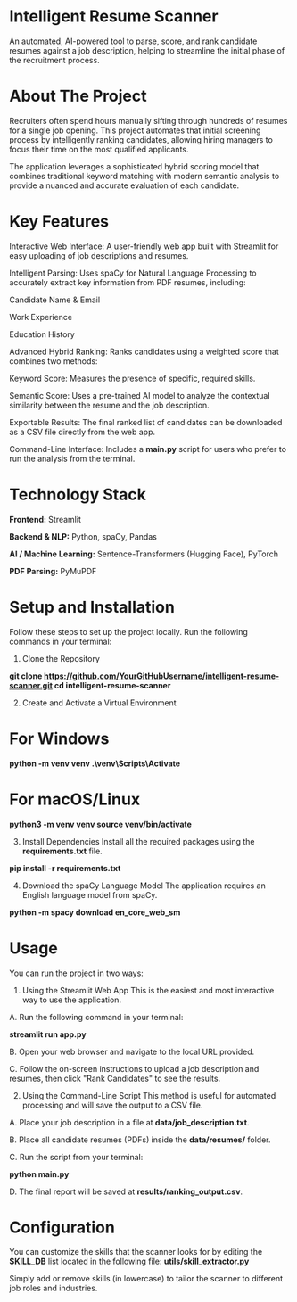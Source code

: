 # Intelligent Resume Scanner

An automated, AI-powered tool to parse, score, and rank candidate resumes against a job description, helping to streamline the initial phase of the recruitment process.

# About The Project
Recruiters often spend hours manually sifting through hundreds of resumes for a single job opening. This project automates that initial screening process by intelligently ranking candidates, allowing hiring managers to focus their time on the most qualified applicants.

The application leverages a sophisticated hybrid scoring model that combines traditional keyword matching with modern semantic analysis to provide a nuanced and accurate evaluation of each candidate.

# Key Features
Interactive Web Interface: A user-friendly web app built with Streamlit for easy uploading of job descriptions and resumes.

Intelligent Parsing: Uses spaCy for Natural Language Processing to accurately extract key information from PDF resumes, including:

Candidate Name & Email

Work Experience

Education History

Advanced Hybrid Ranking: Ranks candidates using a weighted score that combines two methods:

Keyword Score: Measures the presence of specific, required skills.

Semantic Score: Uses a pre-trained AI model to analyze the contextual similarity between the resume and the job description.

Exportable Results: The final ranked list of candidates can be downloaded as a CSV file directly from the web app.

Command-Line Interface: Includes a **main.py** script for users who prefer to run the analysis from the terminal.

# Technology Stack
**Frontend:** Streamlit

**Backend & NLP:** Python, spaCy, Pandas

**AI / Machine Learning:** Sentence-Transformers (Hugging Face), PyTorch

**PDF Parsing:** PyMuPDF

# Setup and Installation
Follow these steps to set up the project locally.
Run the following commands in your terminal:
1. Clone the Repository

**git clone https://github.com/YourGitHubUsername/intelligent-resume-scanner.git
cd intelligent-resume-scanner**

2. Create and Activate a Virtual Environment

# For Windows
**python -m venv venv
.\venv\Scripts\Activate**

# For macOS/Linux
**python3 -m venv venv
source venv/bin/activate**

3. Install Dependencies
Install all the required packages using the **requirements.txt** file.

**pip install -r requirements.txt**

4. Download the spaCy Language Model
The application requires an English language model from spaCy.

**python -m spacy download en_core_web_sm**

# Usage
You can run the project in two ways:

1. Using the Streamlit Web App
This is the easiest and most interactive way to use the application.

  A. Run the following command in your terminal:

  **streamlit run app.py**
  
  B. Open your web browser and navigate to the local URL provided.

  C. Follow the on-screen instructions to upload a job description and resumes, then click "Rank Candidates" to see the results.

2. Using the Command-Line Script
This method is useful for automated processing and will save the output to a CSV file.

  A. Place your job description in a file at **data/job_description.txt**.

  B. Place all candidate resumes (PDFs) inside the **data/resumes/** folder.

  C. Run the script from your terminal:

  **python main.py**

  D. The final report will be saved at **results/ranking_output.csv**.

# Configuration
You can customize the skills that the scanner looks for by editing the **SKILL_DB** list located in the following file:
**utils/skill_extractor.py**

Simply add or remove skills (in lowercase) to tailor the scanner to different job roles and industries.
